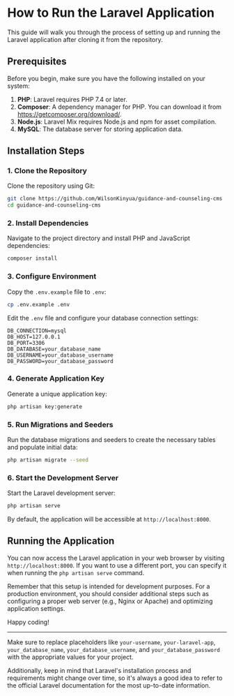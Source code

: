 # How to Run the Laravel Application

This guide will walk you through the process of setting up and running the Laravel application after cloning it from the repository.

## Prerequisites

Before you begin, make sure you have the following installed on your system:

1. **PHP**: Laravel requires PHP 7.4 or later.
2. **Composer**: A dependency manager for PHP. You can download it from https://getcomposer.org/download/.
3. **Node.js**: Laravel Mix requires Node.js and npm for asset compilation.
4. **MySQL**: The database server for storing application data.

## Installation Steps

### 1. Clone the Repository

Clone the repository using Git:

```bash
git clone https://github.com/WilsonKinyua/guidance-and-counseling-cms
cd guidance-and-counseling-cms
```

### 2. Install Dependencies

Navigate to the project directory and install PHP and JavaScript dependencies:

```bash
composer install
```

### 3. Configure Environment

Copy the `.env.example` file to `.env`:

```bash
cp .env.example .env
```

Edit the `.env` file and configure your database connection settings:

```dotenv
DB_CONNECTION=mysql
DB_HOST=127.0.0.1
DB_PORT=3306
DB_DATABASE=your_database_name
DB_USERNAME=your_database_username
DB_PASSWORD=your_database_password
```

### 4. Generate Application Key

Generate a unique application key:

```bash
php artisan key:generate
```

### 5. Run Migrations and Seeders

Run the database migrations and seeders to create the necessary tables and populate initial data:

```bash
php artisan migrate --seed
```

### 6. Start the Development Server

Start the Laravel development server:

```bash
php artisan serve
```

By default, the application will be accessible at `http://localhost:8000`.

## Running the Application

You can now access the Laravel application in your web browser by visiting `http://localhost:8000`. If you want to use a different port, you can specify it when running the `php artisan serve` command.

Remember that this setup is intended for development purposes. For a production environment, you should consider additional steps such as configuring a proper web server (e.g., Nginx or Apache) and optimizing application settings.

Happy coding!

---

Make sure to replace placeholders like `your-username`, `your-laravel-app`, `your_database_name`, `your_database_username`, and `your_database_password` with the appropriate values for your project.

Additionally, keep in mind that Laravel's installation process and requirements might change over time, so it's always a good idea to refer to the official Laravel documentation for the most up-to-date information.